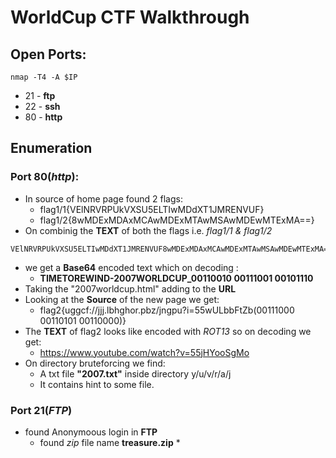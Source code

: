 # WorldCup CTF Walkthrough
## Open Ports:
```
nmap -T4 -A $IP
```
* 21 - **ftp**
* 22 - **ssh**
* 80 - **http**

## Enumeration
### Port 80(*http*):
* In source of home page found 2 flags:
	* flag1/1{VElNRVRPUkVXSU5ELTIwMDdXT1JMRENVUF}
	* flag1/2{8wMDExMDAxMCAwMDExMTAwMSAwMDEwMTExMA==}
* On combinig the **TEXT** of both the flags i.e. *flag1/1 & flag1/2*
```
VElNRVRPUkVXSU5ELTIwMDdXT1JMRENVUF8wMDExMDAxMCAwMDExMTAwMSAwMDEwMTExMA==
```
* we get a **Base64** encoded text which on decoding :
	* **TIMETOREWIND-2007WORLDCUP_00110010 00111001 00101110**
* Taking the "2007worldcup.html" adding to the **URL**
* Looking at the **Source** of the new page we get:
	* flag2{uggcf://jjj.lbhghor.pbz/jngpu?i=55wULbbFtZb(00111000 00110101 00110000)}
* The **TEXT** of flag2 looks like encoded with *ROT13* so on decoding we get:
	* https://www.youtube.com/watch?v=55jHYooSgMo
* On directory bruteforcing we find:
	* A txt file **"2007.txt"** inside directory y/u/v/r/a/j
	 * It contains hint to some file.



### Port 21(*FTP*)
* found Anonymoous login in **FTP**
	* found *zip* file name  **treasure.zip**
		* 